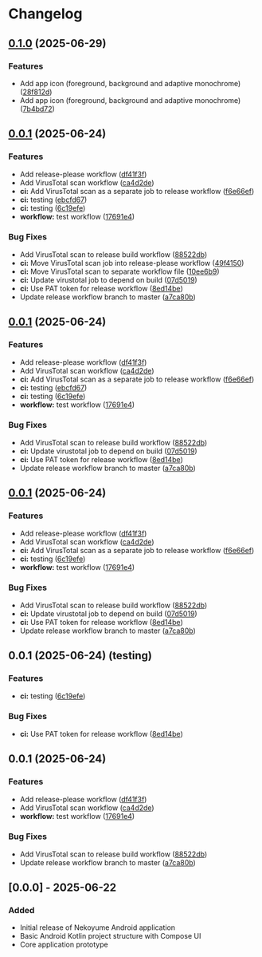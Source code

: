 # Changelog

## [0.1.0](https://github.com/bl4ckswordsman/Nekoyume/compare/v0.0.1...v0.1.0) (2025-06-29)


### Features

* Add app icon (foreground, background and adaptive monochrome) ([28f812d](https://github.com/bl4ckswordsman/Nekoyume/commit/28f812dedab17086f8da8cbea7a34c465d8fb952))
* Add app icon (foreground, background and adaptive monochrome) ([7b4bd72](https://github.com/bl4ckswordsman/Nekoyume/commit/7b4bd72e886eeb0480f3652b6e8155405764a9e3))

## [0.0.1](https://github.com/bl4ckswordsman/Nekoyume/compare/v0.0.1...v0.1.0) (2025-06-24)


### Features

* Add release-please workflow ([df41f3f](https://github.com/bl4ckswordsman/Nekoyume/commit/df41f3fb0af8b984bff4e3ab1f071aebdd40ffb8))
* Add VirusTotal scan workflow ([ca4d2de](https://github.com/bl4ckswordsman/Nekoyume/commit/ca4d2de0908f7abde18a765ff552e3c5ca2bcaaf))
* **ci:** Add VirusTotal scan as a separate job to release workflow ([f6e66ef](https://github.com/bl4ckswordsman/Nekoyume/commit/f6e66ef34d9c15bf61652e64f013ebd550b58338))
* **ci:** testing ([ebcfd67](https://github.com/bl4ckswordsman/Nekoyume/commit/ebcfd67a081d73b170cb066f852c0ab9b91f73a1))
* **ci:** testing ([6c19efe](https://github.com/bl4ckswordsman/Nekoyume/commit/6c19efe241034e897f6d3cb090d009299b33365b))
* **workflow:** test workflow ([17691e4](https://github.com/bl4ckswordsman/Nekoyume/commit/17691e4b8f34dedef1ee524875e173670699fbb0))


### Bug Fixes

* Add VirusTotal scan to release build workflow ([88522db](https://github.com/bl4ckswordsman/Nekoyume/commit/88522db1d1b39288e40191721c43862272ec366c))
* **ci:** Move VirusTotal scan job into release-please workflow ([49f4150](https://github.com/bl4ckswordsman/Nekoyume/commit/49f41504a80968701d362c892fce14147a1915da))
* **ci:** Move VirusTotal scan to separate workflow file ([10ee6b9](https://github.com/bl4ckswordsman/Nekoyume/commit/10ee6b9aae44821bcde23b3214271888e968f334))
* **ci:** Update virustotal job to depend on build ([07d5019](https://github.com/bl4ckswordsman/Nekoyume/commit/07d5019ed1abf8149a9adf0500784077b64e44f5))
* **ci:** Use PAT token for release workflow ([8ed14be](https://github.com/bl4ckswordsman/Nekoyume/commit/8ed14be7e4880db2cc4d3aa900091027e5c85c6f))
* Update release workflow branch to master ([a7ca80b](https://github.com/bl4ckswordsman/Nekoyume/commit/a7ca80ba22146119a0db63f2686842db9e9c7cac))

## [0.0.1](https://github.com/bl4ckswordsman/Nekoyume/compare/v0.0.1...v0.1.0) (2025-06-24)


### Features

* Add release-please workflow ([df41f3f](https://github.com/bl4ckswordsman/Nekoyume/commit/df41f3fb0af8b984bff4e3ab1f071aebdd40ffb8))
* Add VirusTotal scan workflow ([ca4d2de](https://github.com/bl4ckswordsman/Nekoyume/commit/ca4d2de0908f7abde18a765ff552e3c5ca2bcaaf))
* **ci:** Add VirusTotal scan as a separate job to release workflow ([f6e66ef](https://github.com/bl4ckswordsman/Nekoyume/commit/f6e66ef34d9c15bf61652e64f013ebd550b58338))
* **ci:** testing ([ebcfd67](https://github.com/bl4ckswordsman/Nekoyume/commit/ebcfd67a081d73b170cb066f852c0ab9b91f73a1))
* **ci:** testing ([6c19efe](https://github.com/bl4ckswordsman/Nekoyume/commit/6c19efe241034e897f6d3cb090d009299b33365b))
* **workflow:** test workflow ([17691e4](https://github.com/bl4ckswordsman/Nekoyume/commit/17691e4b8f34dedef1ee524875e173670699fbb0))


### Bug Fixes

* Add VirusTotal scan to release build workflow ([88522db](https://github.com/bl4ckswordsman/Nekoyume/commit/88522db1d1b39288e40191721c43862272ec366c))
* **ci:** Update virustotal job to depend on build ([07d5019](https://github.com/bl4ckswordsman/Nekoyume/commit/07d5019ed1abf8149a9adf0500784077b64e44f5))
* **ci:** Use PAT token for release workflow ([8ed14be](https://github.com/bl4ckswordsman/Nekoyume/commit/8ed14be7e4880db2cc4d3aa900091027e5c85c6f))
* Update release workflow branch to master ([a7ca80b](https://github.com/bl4ckswordsman/Nekoyume/commit/a7ca80ba22146119a0db63f2686842db9e9c7cac))

## [0.0.1](https://github.com/bl4ckswordsman/Nekoyume/compare/v0.0.1...v0.1.0) (2025-06-24)


### Features

* Add release-please workflow ([df41f3f](https://github.com/bl4ckswordsman/Nekoyume/commit/df41f3fb0af8b984bff4e3ab1f071aebdd40ffb8))
* Add VirusTotal scan workflow ([ca4d2de](https://github.com/bl4ckswordsman/Nekoyume/commit/ca4d2de0908f7abde18a765ff552e3c5ca2bcaaf))
* **ci:** Add VirusTotal scan as a separate job to release workflow ([f6e66ef](https://github.com/bl4ckswordsman/Nekoyume/commit/f6e66ef34d9c15bf61652e64f013ebd550b58338))
* **ci:** testing ([6c19efe](https://github.com/bl4ckswordsman/Nekoyume/commit/6c19efe241034e897f6d3cb090d009299b33365b))
* **workflow:** test workflow ([17691e4](https://github.com/bl4ckswordsman/Nekoyume/commit/17691e4b8f34dedef1ee524875e173670699fbb0))


### Bug Fixes

* Add VirusTotal scan to release build workflow ([88522db](https://github.com/bl4ckswordsman/Nekoyume/commit/88522db1d1b39288e40191721c43862272ec366c))
* **ci:** Update virustotal job to depend on build ([07d5019](https://github.com/bl4ckswordsman/Nekoyume/commit/07d5019ed1abf8149a9adf0500784077b64e44f5))
* **ci:** Use PAT token for release workflow ([8ed14be](https://github.com/bl4ckswordsman/Nekoyume/commit/8ed14be7e4880db2cc4d3aa900091027e5c85c6f))
* Update release workflow branch to master ([a7ca80b](https://github.com/bl4ckswordsman/Nekoyume/commit/a7ca80ba22146119a0db63f2686842db9e9c7cac))

## 0.0.1 (2025-06-24) (testing)


### Features

* **ci:** testing ([6c19efe](https://github.com/bl4ckswordsman/Nekoyume/commit/6c19efe241034e897f6d3cb090d009299b33365b))


### Bug Fixes

* **ci:** Use PAT token for release workflow ([8ed14be](https://github.com/bl4ckswordsman/Nekoyume/commit/8ed14be7e4880db2cc4d3aa900091027e5c85c6f))

## 0.0.1 (2025-06-24)


### Features

* Add release-please workflow ([df41f3f](https://github.com/bl4ckswordsman/Nekoyume/commit/df41f3fb0af8b984bff4e3ab1f071aebdd40ffb8))
* Add VirusTotal scan workflow ([ca4d2de](https://github.com/bl4ckswordsman/Nekoyume/commit/ca4d2de0908f7abde18a765ff552e3c5ca2bcaaf))
* **workflow:** test workflow ([17691e4](https://github.com/bl4ckswordsman/Nekoyume/commit/17691e4b8f34dedef1ee524875e173670699fbb0))


### Bug Fixes

* Add VirusTotal scan to release build workflow ([88522db](https://github.com/bl4ckswordsman/Nekoyume/commit/88522db1d1b39288e40191721c43862272ec366c))
* Update release workflow branch to master ([a7ca80b](https://github.com/bl4ckswordsman/Nekoyume/commit/a7ca80ba22146119a0db63f2686842db9e9c7cac))

## [0.0.0] - 2025-06-22

### Added
- Initial release of Nekoyume Android application
- Basic Android Kotlin project structure with Compose UI
- Core application prototype
